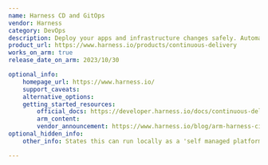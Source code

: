 ```yaml
---
name: Harness CD and GitOps
vendor: Harness
category: DevOps
description: Deploy your apps and infrastructure changes safely. Automate the steps to get your changes into production, while making software releases more efficient and reliable.
product_url: https://www.harness.io/products/continuous-delivery
works_on_arm: true
release_date_on_arm: 2023/10/30

optional_info:
    homepage_url: https://www.harness.io/
    support_caveats:
    alternative_options:
    getting_started_resources:
        official_docs: https://developer.harness.io/docs/continuous-delivery/cd-onboarding/new-user/onboarding-path
        arm_content:
        vendor_announcement: https://www.harness.io/blog/arm-harness-ci-cloud
optional_hidden_info:
    other_info: States this can run locally as a 'self managed platform' on this page www.harness.io/pricing

---
```

